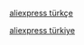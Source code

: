 <a href="https://www.aliexpresspaketim.com/">aliexpress türkçe</a>

<a href="https://www.aliexpresspaketim.com/">aliexpress türkiye</a>
